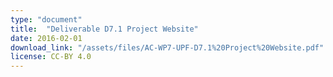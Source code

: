 ```yaml
---
type: "document"
title:  "Deliverable D7.1 Project Website"
date: 2016-02-01
download_link: "/assets/files/AC-WP7-UPF-D7.1%20Project%20Website.pdf"
license: CC-BY 4.0
---
```

